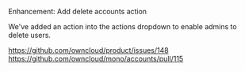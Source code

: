 Enhancement: Add delete accounts action

We've added an action into the actions dropdown to enable admins to delete users.

https://github.com/owncloud/product/issues/148
https://github.com/owncloud/mono/accounts/pull/115

